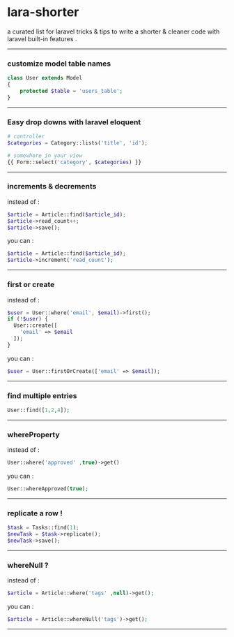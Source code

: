 # lara-shorter 
a curated list for laravel tricks & tips to write a shorter & cleaner code with laravel built-in features . 

---
### customize model table names 
```php 
class User extends Model
{
    protected $table = 'users_table';
}
```
---
### Easy drop downs with laravel eloquent 
```php 
# controller
$categories = Category::lists('title', 'id');

# somewhere in your view 
{{ Form::select('category', $categories) }}
```
---
### increments & decrements 
instead of :
```php 
$article = Article::find($article_id);
$article->read_count++;
$article->save();
```
you can :
```php 
$article = Article::find($article_id);
$article->increment('read_count');
```
---
### first or create 
instead of : 
```php 
$user = User::where('email', $email)->first();
if (!$user) {
  User::create([
    'email' => $email
  ]);
}
```
you can : 
```php 
$user = User::firstOrCreate(['email' => $email]);
```
---
### find multiple entries 
```php 
User::find([1,2,4]);
```
---
### whereProperty 
instead of :
```php 
User::where('approved' ,true)->get()
```
you can : 
```php 
User::whereApproved(true);
```
---
### replicate a row !
```php 
$task = Tasks::find(1);
$newTask = $task->replicate();
$newTask->save();
```
---
### whereNull ?
instead of :
```php
$article = Article::where('tags' ,null)->get(); 
```
you can : 
```php 
$article = Article::whereNull('tags')->get();
```
---